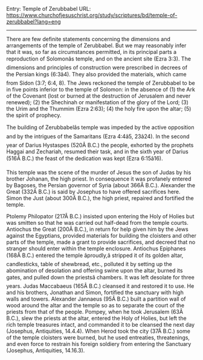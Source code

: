 Entry: Temple of Zerubbabel
URL: https://www.churchofjesuschrist.org/study/scriptures/bd/temple-of-zerubbabel?lang=eng

---

There are few definite statements concerning the dimensions and arrangements of the temple of Zerubbabel. But we may reasonably infer that it was, so far as circumstances permitted, in its principal parts a reproduction of Solomonâs temple, and on the ancient site (Ezra 3:3). The dimensions and principles of construction were prescribed in decrees of the Persian kings (6:3â4). They also provided the materials, which came from Sidon (3:7; 6:4, 8). The Jews reckoned the temple of Zerubbabel to be in five points inferior to the temple of Solomon: in the absence of (1) the Ark of the Covenant (lost or burned at the destruction of Jerusalem and never renewed); (2) the Shechinah or manifestation of the glory of the Lord; (3) the Urim and the Thummim (Ezra 2:63); (4) the holy fire upon the altar; (5) the spirit of prophecy.

The building of Zerubbabelâs temple was impeded by the active opposition and by the intrigues of the Samaritans (Ezra 4:4â5, 23â24). In the second year of Darius Hystaspes (520Â B.C.) the people, exhorted by the prophets Haggai and Zechariah, resumed their task, and in the sixth year of Darius (516Â B.C.) the feast of the dedication was kept (Ezra 6:15â16).

This temple was the scene of the murder of Jesus the son of Judas by his brother Johanan, the high priest. In consequence it was profanely entered by Bagoses, the Persian governor of Syria (about 366Â B.C.). Alexander the Great (332Â B.C.) is said by Josephus to have offered sacrifices here. Simon the Just (about 300Â B.C.), the high priest, repaired and fortified the temple.

Ptolemy Philopator (217Â B.C.) insisted upon entering the Holy of Holies but was smitten so that he was carried out half-dead from the temple courts. Antiochus the Great (200Â B.C.), in return for help given him by the Jews against the Egyptians, provided materials for building the cloisters and other parts of the temple, made a grant to provide sacrifices, and decreed that no stranger should enter within the temple enclosure. Antiochus Epiphanes (168Â B.C.) entered the temple âproudly,â stripped it of its golden altar, candlesticks, table of shewbread, etc., polluted it by setting up the abomination of desolation and offering swine upon the altar, burned its gates, and pulled down the priestsâ chambers. It was left desolate for three years. Judas Maccabaeus (165Â B.C.) cleansed it and restored it to use. He and his brothers, Jonathan and Simon, fortified the sanctuary with high walls and towers. Alexander Jannaeus (95Â B.C.) built a partition wall of wood around the altar and the temple so as to separate the court of the priests from that of the people. Pompey, when he took Jerusalem (63Â B.C.), slew the priests at the altar, entered the Holy of Holies, but left the rich temple treasures intact, and commanded it to be cleansed the next day (Josephus, Antiquities, 14.4.4). When Herod took the city (37Â B.C.) some of the temple cloisters were burned, but he used entreaties, threatenings, and even force to restrain his foreign soldiery from entering the Sanctuary (Josephus, Antiquities, 14.16.3).
